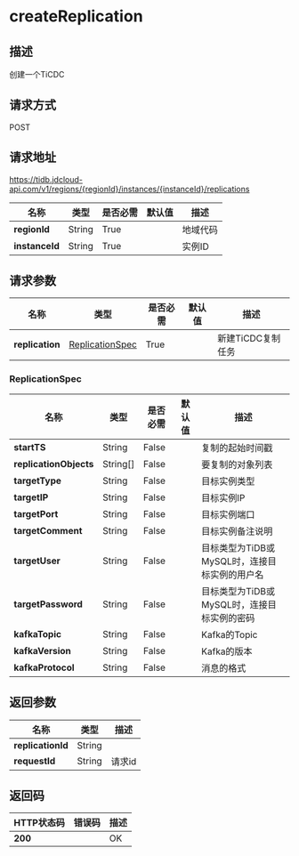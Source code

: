 # createReplication


## 描述
创建一个TiCDC

## 请求方式
POST

## 请求地址
https://tidb.jdcloud-api.com/v1/regions/{regionId}/instances/{instanceId}/replications

|名称|类型|是否必需|默认值|描述|
|---|---|---|---|---|
|**regionId**|String|True| |地域代码|
|**instanceId**|String|True| |实例ID|

## 请求参数
|名称|类型|是否必需|默认值|描述|
|---|---|---|---|---|
|**replication**|[ReplicationSpec](createreplication#replicationspec)|True| |新建TiCDC复制任务|

### <div id="ReplicationSpec">ReplicationSpec</div>
|名称|类型|是否必需|默认值|描述|
|---|---|---|---|---|
|**startTS**|String|False| |复制的起始时间戳|
|**replicationObjects**|String[]|False| |要复制的对象列表|
|**targetType**|String|False| |目标实例类型|
|**targetIP**|String|False| |目标实例IP|
|**targetPort**|String|False| |目标实例端口|
|**targetComment**|String|False| |目标实例备注说明|
|**targetUser**|String|False| |目标类型为TiDB或MySQL时，连接目标实例的用户名|
|**targetPassword**|String|False| |目标类型为TiDB或MySQL时，连接目标实例的密码|
|**kafkaTopic**|String|False| |Kafka的Topic|
|**kafkaVersion**|String|False| |Kafka的版本|
|**kafkaProtocol**|String|False| |消息的格式|

## 返回参数
|名称|类型|描述|
|---|---|---|
|**replicationId**|String| |
|**requestId**|String|请求id|


## 返回码
|HTTP状态码|错误码|描述|
|---|---|---|
|**200**||OK|
